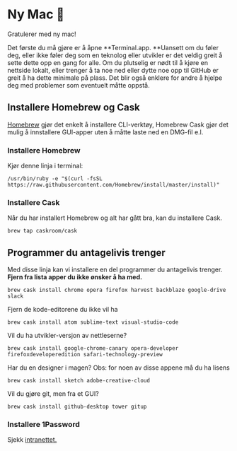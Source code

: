 # Ny Mac :tada:

Gratulerer med ny mac!

Det første du må gjøre er å åpne **Terminal.app. **Uansett om du føler deg, eller ikke føler deg som en teknolog eller utvikler er det veldig greit å sette dette opp en gang for alle. Om du plutselig er nødt til å kjøre en nettside lokalt, eller trenger å ta noe ned eller dytte noe opp til GitHub er greit å ha dette minimale på plass. Det blir også enklere for andre å hjelpe deg med problemer som eventuelt måtte oppstå.

## Installere Homebrew og Cask

[Homebrew](http://brew.sh/) gjør det enkelt å installere CLI-verktøy, Homebrew Cask gjør det mulig å innstallere GUI-apper uten å måtte laste ned en DMG-fil e.l.

### Installere Homebrew

Kjør denne linja i terminal:

```
/usr/bin/ruby -e "$(curl -fsSL https://raw.githubusercontent.com/Homebrew/install/master/install)"
```

### Installere Cask

Når du har installert Homebrew og alt har gått bra, kan du installere Cask.

```
brew tap caskroom/cask
```

## Programmer du antagelivis trenger

Med disse linja kan vi installere en del programmer du antagelivis trenger. **Fjern fra lista apper du ikke ønsker å ha med.**

```
brew cask install chrome opera firefox harvest backblaze google-drive slack
```

Fjern de kode-editorene du ikke vil ha

```
brew cask install atom sublime-text visual-studio-code
```

Vil du ha utvikler-versjon av nettleserne?

```
brew cask install google-chrome-canary opera-developer firefoxdeveloperedition safari-technology-preview
```

Har du en designer i magen? Obs: for noen av disse appene må du ha lisens

```
brew cask install sketch adobe-creative-cloud
```

Vil du gjøre git, men fra et GUI?

```
brew cask install github-desktop tower gitup
```

### Installere 1Password

Sjekk [intranettet.](https://intranett.netliferesearch.com/it/passord)


